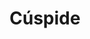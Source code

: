 ---
title: "Cúspide"
url: /ciudad-autonoma-de-buenos-aires/cuspide-avenida-cabildo/
shop: libros
---